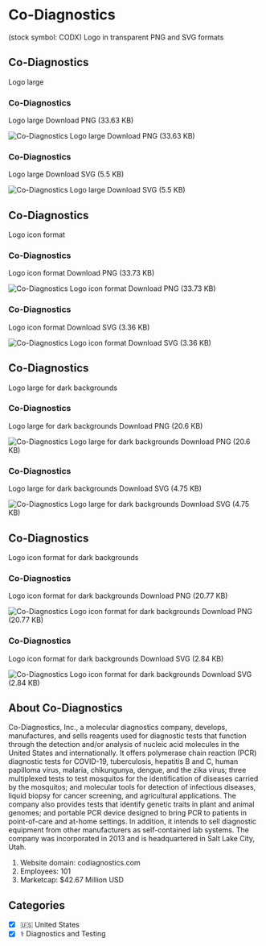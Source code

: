# Co-Diagnostics
 (stock symbol: CODX) Logo in transparent PNG and SVG formats

## Co-Diagnostics
 Logo large

### Co-Diagnostics
 Logo large Download PNG (33.63 KB)

![Co-Diagnostics
 Logo large Download PNG (33.63 KB)](/img/orig/CODX_BIG-3c4ce94f.png)

### Co-Diagnostics
 Logo large Download SVG (5.5 KB)

![Co-Diagnostics
 Logo large Download SVG (5.5 KB)](/img/orig/CODX_BIG-4c76782d.svg)

## Co-Diagnostics
 Logo icon format

### Co-Diagnostics
 Logo icon format Download PNG (33.73 KB)

![Co-Diagnostics
 Logo icon format Download PNG (33.73 KB)](/img/orig/CODX-39ea9a8b.png)

### Co-Diagnostics
 Logo icon format Download SVG (3.36 KB)

![Co-Diagnostics
 Logo icon format Download SVG (3.36 KB)](/img/orig/CODX-c658b83e.svg)

## Co-Diagnostics
 Logo large for dark backgrounds

### Co-Diagnostics
 Logo large for dark backgrounds Download PNG (20.6 KB)

![Co-Diagnostics
 Logo large for dark backgrounds Download PNG (20.6 KB)](/img/orig/CODX_BIG.D-0445abdf.png)

### Co-Diagnostics
 Logo large for dark backgrounds Download SVG (4.75 KB)

![Co-Diagnostics
 Logo large for dark backgrounds Download SVG (4.75 KB)](/img/orig/CODX_BIG.D-c1717283.svg)

## Co-Diagnostics
 Logo icon format for dark backgrounds

### Co-Diagnostics
 Logo icon format for dark backgrounds Download PNG (20.77 KB)

![Co-Diagnostics
 Logo icon format for dark backgrounds Download PNG (20.77 KB)](/img/orig/CODX.D-aed1fb5e.png)

### Co-Diagnostics
 Logo icon format for dark backgrounds Download SVG (2.84 KB)

![Co-Diagnostics
 Logo icon format for dark backgrounds Download SVG (2.84 KB)](/img/orig/CODX.D-158a69b5.svg)

## About Co-Diagnostics


Co-Diagnostics, Inc., a molecular diagnostics company, develops, manufactures, and sells reagents used for diagnostic tests that function through the detection and/or analysis of nucleic acid molecules in the United States and internationally. It offers polymerase chain reaction (PCR) diagnostic tests for COVID-19, tuberculosis, hepatitis B and C, human papilloma virus, malaria, chikungunya, dengue, and the zika virus; three multiplexed tests to test mosquitos for the identification of diseases carried by the mosquitos; and molecular tools for detection of infectious diseases, liquid biopsy for cancer screening, and agricultural applications. The company also provides tests that identify genetic traits in plant and animal genomes; and portable PCR device designed to bring PCR to patients in point-of-care and at-home settings. In addition, it intends to sell diagnostic equipment from other manufacturers as self-contained lab systems. The company was incorporated in 2013 and is headquartered in Salt Lake City, Utah.

1. Website domain: codiagnostics.com
2. Employees: 101
3. Marketcap: $42.67 Million USD


## Categories
- [x] 🇺🇸 United States
- [x] ⚕️ Diagnostics and Testing
